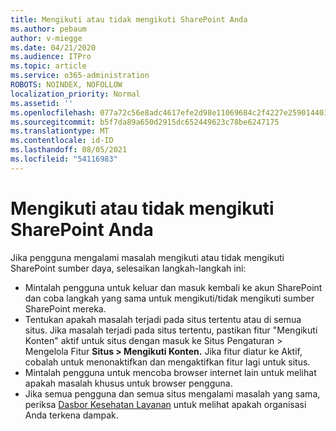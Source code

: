 ```yaml
---
title: Mengikuti atau tidak mengikuti SharePoint Anda
ms.author: pebaum
author: v-miegge
ms.date: 04/21/2020
ms.audience: ITPro
ms.topic: article
ms.service: o365-administration
ROBOTS: NOINDEX, NOFOLLOW
localization_priority: Normal
ms.assetid: ''
ms.openlocfilehash: 077a72c56e8adc4617efe2d98e11069684c2f4227e2590144017be30fb19548e
ms.sourcegitcommit: b5f7da89a650d2915dc652449623c78be6247175
ms.translationtype: MT
ms.contentlocale: id-ID
ms.lasthandoff: 08/05/2021
ms.locfileid: "54116983"
---
```

# <a name="follow-or-un-follow-a-sharepoint-site"></a>Mengikuti atau tidak mengikuti SharePoint Anda

Jika pengguna mengalami masalah mengikuti atau tidak mengikuti SharePoint sumber daya, selesaikan langkah-langkah ini:

* Mintalah pengguna untuk keluar dan masuk kembali ke akun SharePoint dan coba langkah yang sama untuk mengikuti/tidak mengikuti sumber SharePoint mereka.
* Tentukan apakah masalah terjadi pada situs tertentu atau di semua situs. Jika masalah terjadi pada situs tertentu, pastikan fitur "Mengikuti Konten" aktif untuk situs dengan masuk ke Situs Pengaturan > Mengelola Fitur **Situs > Mengikuti Konten.** Jika fitur diatur ke Aktif, cobalah untuk menonaktifkan dan mengaktifkan fitur lagi untuk situs.
* Mintalah pengguna untuk mencoba browser internet lain untuk melihat apakah masalah khusus untuk browser pengguna.
* Jika semua pengguna dan semua situs mengalami masalah yang sama, periksa [Dasbor Kesehatan Layanan](https://admin.microsoft.com/AdminPortal/Home#/servicehealth) untuk melihat apakah organisasi Anda terkena dampak.
